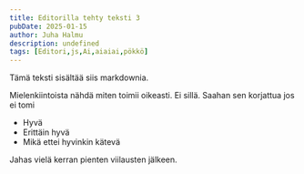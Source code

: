 ```yaml
---
title: Editorilla tehty teksti 3
pubDate: 2025-01-15
author: Juha Halmu
description: undefined
tags: [Editori,js,Ai,aiaiai,pökkö]
---
```


Tämä teksti sisältää siis markdownia. 

Mielenkiintoista nähdä miten toimii oikeasti. Ei sillä. Saahan sen korjattua jos ei tomi

- Hyvä
- Erittäin hyvä
- Mikä ettei hyvinkin kätevä

Jahas vielä kerran pienten viilausten jälkeen.